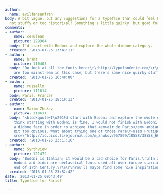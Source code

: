 ```yaml
---
author:
  name: evilfansanfran
body: A bit vague, but any suggestions for a typeface that could feel Parisian, but
  not stuffy or too historical? Something a little quirky, but good for body copy?
comments:
- author:
    name: cerulean
    picture: 129904
  body: I'd start with Bodoni and explore the whole didone category.
  created: '2013-01-25 13:43:11'
- author:
    name: hrant
    picture: 110403
  body: "Do look at all the fonts here:\r\nhttp://typofonderie.com/\r\nMost of them
    are too mainstream in this case, but there's some nice quirky stuff too.\r\n\r\nhhp\r\n"
  created: '2013-01-25 16:40:00'
- author:
    name: russellm
    picture: 111614
  body: Paris, France?
  created: '2013-01-25 18:19:13'
- author:
    name: Maxim Zhukov
    picture: 110611
  body: "<blockquote>I\u2019d start with Bodoni and explore the whole didone category.</blockquote>I
    think starting with Bodoni is fine. I would not finish with Bodoni, though. Using
    a didone face in order to achieve that <em>air de Paris</em> ambiance feels a
    bit too obvious. What about trying one of those rarely-used Frutiger serif designs?\r\n\r\n<img
    src=\"http://ic.pics.livejournal.com/m_zhukov/967599/38558/38558_600.gif\">\r\n"
  created: '2013-01-25 23:17:16'
- author:
    name: Synthview
    picture: 121472
  body: "Bodoni is Italian; it would be a bad choice for Paris.\r\nIn addition both
    Bodoni and Didot are neolassical fonts used all over Europe starting from the
    end of 17th Century.\r\n\r\nYou'll maybe find some nice inspirations in this video\r\nhttp://vimeo.com/channels/nicetype/18886355"
  created: '2013-01-25 23:52:42'
date: '2013-01-25 09:43:49'
title: Typeface for Paris?

---
```

